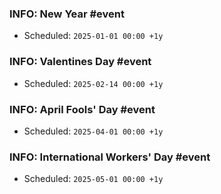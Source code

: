 ### INFO: New Year #event
- Scheduled: `2025-01-01 00:00 +1y`

### INFO: Valentines Day #event
- Scheduled: `2025-02-14 00:00 +1y`

### INFO: April Fools' Day #event
- Scheduled: `2025-04-01 00:00 +1y`

### INFO: International Workers' Day #event
- Scheduled: `2025-05-01 00:00 +1y`
